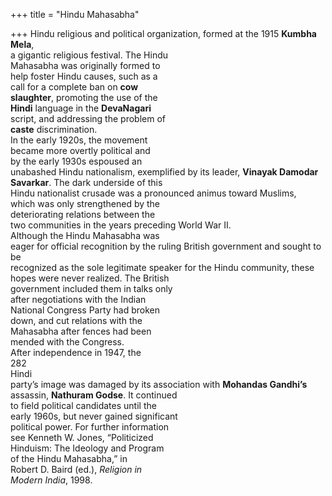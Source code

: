+++
title = "Hindu Mahasabha"

+++
Hindu religious and political organization, formed at the 1915 **Kumbha Mela**,  
a gigantic religious festival. The Hindu  
Mahasabha was originally formed to  
help foster Hindu causes, such as a  
call for a complete ban on **cow**  
**slaughter**, promoting the use of the  
**Hindi** language in the **DevaNagari**  
script, and addressing the problem of  
**caste** discrimination.  
In the early 1920s, the movement  
became more overtly political and  
by the early 1930s espoused an  
unabashed Hindu nationalism, exemplified by its leader, **Vinayak Damodar**  
**Savarkar**. The dark underside of this  
Hindu nationalist crusade was a pronounced animus toward Muslims,  
which was only strengthened by the  
deteriorating relations between the  
two communities in the years preceding World War II.  
Although the Hindu Mahasabha was  
eager for official recognition by the ruling British government and sought to be  
recognized as the sole legitimate speaker for the Hindu community, these  
hopes were never realized. The British  
government included them in talks only  
after negotiations with the Indian  
National Congress Party had broken  
down, and cut relations with the  
Mahasabha after fences had been  
mended with the Congress.  
After independence in 1947, the  
282  
Hindi  
party’s image was damaged by its association with **Mohandas Gandhi’s** assassin, **Nathuram Godse**. It continued  
to field political candidates until the  
early 1960s, but never gained significant  
political power. For further information  
see Kenneth W. Jones, “Politicized  
Hinduism: The Ideology and Program  
of the Hindu Mahasabha,” in  
Robert D. Baird (ed.), *Religion in*  
*Modern India*, 1998.